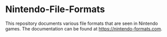 # Nintendo-File-Formats
This repository documents various file formats that are seen in Nintendo games. The documentation can be found at https://nintendo-formats.com.
